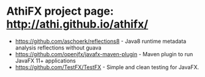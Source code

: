 # **AthiFX project page:** http://athi.github.io/athifx/

* https://github.com/aschoerk/reflections8 - Java8 runtime metadata analysis reflections without guava 
* https://github.com/openjfx/javafx-maven-plugin - Maven plugin to run JavaFX 11+ applications 
* https://github.com/TestFX/TestFX - Simple and clean testing for JavaFX. 